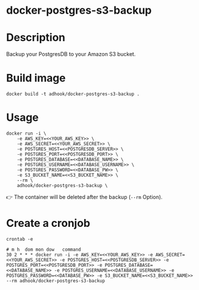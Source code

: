 docker-postgres-s3-backup
============

# Description
Backup your PostgresDB to your Amazon S3 bucket.


# Build image

    docker build -t adhook/docker-postgres-s3-backup .

# Usage

    docker run -i \
        -e AWS_KEY=<<YOUR_AWS_KEY>> \
        -e AWS_SECRET=<<YOUR_AWS_SECRET>> \
        -e POSTGRES_HOST=<<POSTGRESDB_SERVER>> \
        -e POSTGRES_PORT=<<POSTGRESDB_PORT>> \
        -e POSTGRES_DATABASE=<<DATABASE_NAME>> \
        -e POSTGRES_USERNAME=<<DATABASE_USERNAME>> \
        -e POSTGRES_PASSWORD=<<DATABASE_PW>> \ 
        -e S3_BUCKET_NAME=<<S3_BUCKET_NAME>> \
        --rm \
        adhook/docker-postgres-s3-backup \

👉 The container will be deleted after the backup (`--rm` Option).



# Create a cronjob

    crontab -e 

    # m h  dom mon dow   command
    30 2 * * * docker run -i -e AWS_KEY=<<YOUR_AWS_KEY>> -e AWS_SECRET=<<YOUR_AWS_SECRET>> -e POSTGRES_HOST=<<POSTGRESDB_SERVER>> -e POSTGRES_PORT=<<POSTGRESDB_PORT>> -e POSTGRES_DATABASE=<<DATABASE_NAME>> -e POSTGRES_USERNAME=<<DATABASE_USERNAME>> -e POSTGRES_PASSWORD=<<DATABASE_PW>> -e S3_BUCKET_NAME=<<S3_BUCKET_NAME>> --rm adhook/docker-postgres-s3-backup

    

